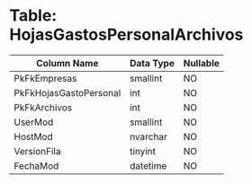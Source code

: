 # Table: HojasGastosPersonalArchivos

| Column Name | Data Type | Nullable |
|-------------|-----------|----------|
| PkFkEmpresas | smallint | NO |
| PkFkHojasGastoPersonal | int | NO |
| PkFkArchivos | int | NO |
| UserMod | smallint | NO |
| HostMod | nvarchar | NO |
| VersionFila | tinyint | NO |
| FechaMod | datetime | NO |
